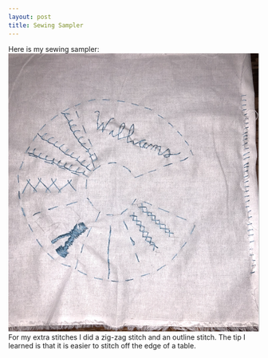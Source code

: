 ```yaml
---
layout: post
title: Sewing Sampler
---
```


Here is my sewing sampler: ![Sampler](https://github.com/ref1williams/ref1williams.github.io/blob/master/img/sewing_sampler.png)
For my extra stitches I did a zig-zag stitch and an outline stitch.  The tip I learned is that it is easier to stitch off the edge of a table. 
